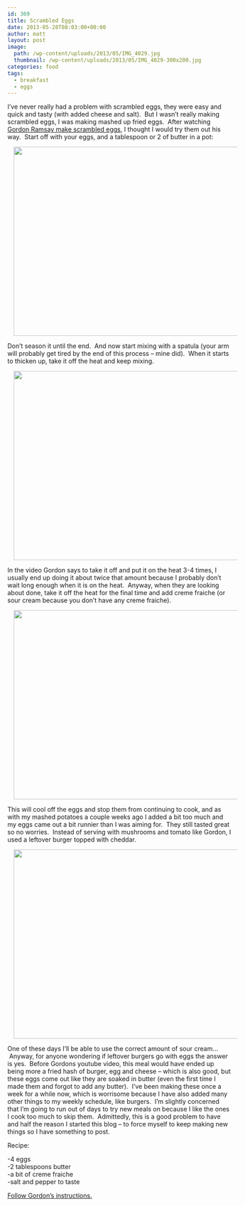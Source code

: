 ```yaml
---
id: 369
title: Scrambled Eggs
date: 2013-05-28T08:03:00+00:00
author: matt
layout: post
image: 
  path: /wp-content/uploads/2013/05/IMG_4029.jpg
  thumbnail: /wp-content/uploads/2013/05/IMG_4029-300x200.jpg
categories: food
tags:
  - breakfast
  - eggs
---
```

I&#8217;ve never really had a problem with scrambled eggs, they were easy and quick and tasty (with added cheese and salt). &nbsp;But I wasn&#8217;t really making scrambled eggs, I was making mashed up fried eggs. &nbsp;After watching [Gordon Ramsay make scrambled eggs](http://www.youtube.com/watch?v=PUP7U5vTMM0), I thought I would try them out his way. &nbsp;Start off with your eggs, and a tablespoon or 2 of butter in a pot:

<div style="clear: both; text-align: center;">
  <a href="http://pickytri.com/wp-content/uploads/2013/05/IMG_4019.jpg" style="margin-left: 1em; margin-right: 1em;"><img border="0" height="426" src="http://pickytri.com/wp-content/uploads/2013/05/IMG_4019-300x200.jpg" width="640" /></a>
</div>

Don&#8217;t season it until the end. &nbsp;And now start mixing with a spatula (your arm will probably get tired by the end of this process &#8211; mine did). &nbsp;When it starts to thicken up, take it off the heat and keep mixing.

<div style="clear: both; text-align: center;">
  <a href="http://pickytri.com/wp-content/uploads/2013/05/IMG_4023.jpg" style="margin-left: 1em; margin-right: 1em;"><img border="0" height="426" src="http://pickytri.com/wp-content/uploads/2013/05/IMG_4023-300x200.jpg" width="640" /></a>
</div>

In the video Gordon says to take it off and put it on the heat 3-4 times, I usually end up doing it about twice that amount because I probably don&#8217;t wait long enough when it is on the heat. &nbsp;Anyway, when they are looking about done, take it off the heat for the final time and add creme fraiche (or sour cream because you don&#8217;t have any creme fraiche).

<div style="clear: both; text-align: center;">
  <a href="http://pickytri.com/wp-content/uploads/2013/05/IMG_4025.jpg" style="margin-left: 1em; margin-right: 1em;"><img border="0" height="426" src="http://pickytri.com/wp-content/uploads/2013/05/IMG_4025-300x200.jpg" width="640" /></a>
</div>

This will cool off the eggs and stop them from continuing to cook, and as with my mashed potatoes a couple weeks ago I added a bit too much and my eggs came out a bit runnier than I was aiming for. &nbsp;They still tasted great so no worries. &nbsp;Instead of serving with mushrooms and tomato like Gordon, I used a leftover burger topped with cheddar.

<div style="clear: both; text-align: center;">
  <a href="http://pickytri.com/wp-content/uploads/2013/05/IMG_4029.jpg" style="margin-left: 1em; margin-right: 1em;"><img border="0" height="426" src="http://pickytri.com/wp-content/uploads/2013/05/IMG_4029-300x200.jpg" width="640" /></a>
</div>

One of these days I&#8217;ll be able to use the correct amount of sour cream&#8230; &nbsp;Anyway, for anyone wondering if leftover burgers go with eggs the answer is yes. &nbsp;Before Gordons youtube video, this meal would have ended up being more a fried hash of burger, egg and cheese &#8211; which is also good, but these eggs come out like they are soaked in butter (even the first time I made them and forgot to add any butter). &nbsp;I&#8217;ve been making these once a week for a while now, which is worrisome because I have also added many other things to my weekly schedule, like burgers. &nbsp;I&#8217;m slightly concerned that I&#8217;m going to run out of days to try new meals on because I like the ones I cook too much to skip them. &nbsp;Admittedly,&nbsp;this is a good problem to have and half the reason I started this blog &#8211; to force myself to keep making new things so I have something to post.

Recipe:

-4 eggs  
-2 tablespoons butter  
-a bit of creme fraiche  
-salt and pepper to taste

[Follow Gordon&#8217;s instructions.](http://www.youtube.com/watch?v=PUP7U5vTMM0)
